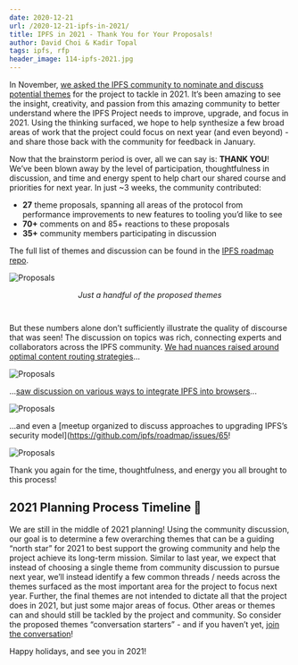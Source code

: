 ```yaml
---
date: 2020-12-21
url: /2020-12-21-ipfs-in-2021/
title: IPFS in 2021 - Thank You for Your Proposals!
author: David Choi & Kadir Topal
tags: ipfs, rfp
header_image: 114-ipfs-2021.jpg
---
```


In November, [we asked the IPFS community to nominate and discuss potential themes](/2020-11-19-community-rfp/) for the project to tackle in 2021. It’s been amazing to see the insight, creativity, and passion from this amazing community to better understand where the IPFS Project needs to improve, upgrade, and focus in 2021. Using the thinking surfaced, we hope to help synthesize a few broad areas of work that the project could focus on next year (and even beyond) - and share those back with the community for feedback in January.

Now that the brainstorm period is over, all we can say is: **THANK YOU**! We’ve been blown away by the level of participation, thoughtfulness in discussion, and time and energy spent to help chart our shared course and priorities for next year. In just ~3 weeks, the community contributed:

* **27** theme proposals, spanning all areas of the protocol from performance improvements to new features to tooling you’d like to see
* **70+** comments on and 85+ reactions to these proposals
* **35+** community members participating in discussion

The full list of themes and discussion can be found in the [IPFS roadmap repo](https://github.com/ipfs/roadmap/issues?q=is%3Aissue+is%3Aopen+label%3A%222021+Theme+Proposal%22).

![Proposals](/114-ipfs-in-2021/proposals.png)

<figcaption style="text-align:center;font-style:italic;padding-bottom:2em">Just a handful of the proposed themes</figcaption>

But these numbers alone don’t sufficiently illustrate the quality of discourse that was seen! The discussion on topics was rich, connecting experts and collaborators across the IPFS community. [We had nuances raised around optimal content routing strategies](https://github.com/ipfs/roadmap/issues/76)...

![Proposals](/114-ipfs-in-2021/content-routing.png)

...[saw discussion on various ways to integrate IPFS into browsers](https://github.com/ipfs/roadmap/issues/81)...

![Proposals](/114-ipfs-in-2021/browser-integration.png)

...and even a [meetup organized to discuss approaches to upgrading IPFS’s security model](https://github.com/ipfs/roadmap/issues/65!

![Proposals](/114-ipfs-in-2021/security-model.png)

Thank you again for the time, thoughtfulness, and energy you all brought to this process!

## 2021 Planning Process Timeline 📆

We are still in the middle of 2021 planning! Using the community discussion, our goal is to determine a few overarching themes that can be a guiding “north star” for 2021 to best support the growing community and help the project achieve its long-term mission. Similar to last year, we expect that instead of choosing a single theme from community discussion to pursue next year, we’ll instead identify a few common threads / needs across the themes surfaced as the most important area for the project to focus next year. Further, the final themes are not intended to dictate all that the project does in 2021, but just some major areas of focus. Other areas or themes can and should still be tackled by the project and community. So consider the proposed themes “conversation starters” - and if you haven’t yet, [join the conversation](https://github.com/ipfs/roadmap/issues)!

Happy holidays, and see you in 2021!